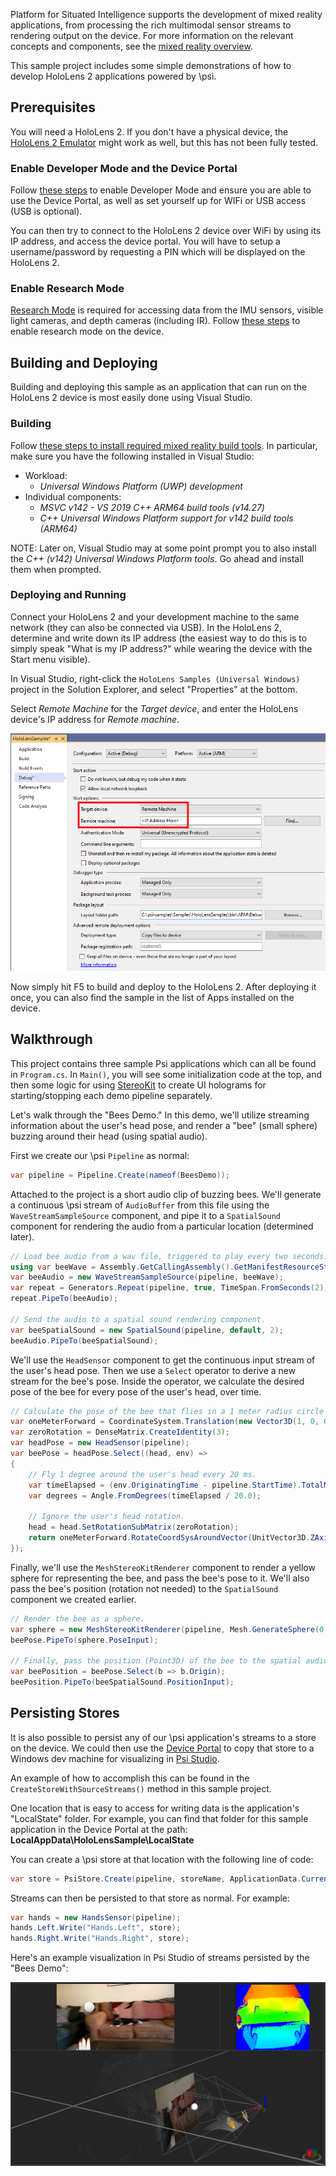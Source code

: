 Platform for Situated Intelligence supports the development of mixed reality applications, from processing the rich multimodal sensor streams to rendering output on the device. For more information on the relevant concepts and components, see the [mixed reality overview](https://github.com/microsoft/psi/wiki/Mixed-Reality-Overview).

This sample project includes some simple demonstrations of how to develop HoloLens 2 applications powered by \\psi.

## Prerequisites

You will need a HoloLens 2. If you don't have a physical device, the [HoloLens 2 Emulator](https://docs.microsoft.com/en-us/windows/mixed-reality/develop/advanced-concepts/using-the-hololens-emulator) might work as well, but this has not been fully tested.

### Enable Developer Mode and the Device Portal

Follow [these steps](https://docs.microsoft.com/en-us/windows/mixed-reality/develop/platform-capabilities-and-apis/using-the-windows-device-portal) to enable Developer Mode and ensure you are able to use the Device Portal, as well as set yourself up for WIFi or USB access (USB is optional).

You can then try to connect to the HoloLens 2 device over WiFi by using its IP address, and access the device portal. You will have to setup a username/password by requesting a PIN which will be displayed on the HoloLens 2.

### Enable Research Mode

[Research Mode](https://docs.microsoft.com/en-us/windows/mixed-reality/develop/advanced-concepts/research-mode) is required for accessing data from the IMU sensors, visible light cameras, and depth cameras (including IR). Follow [these steps](https://docs.microsoft.com/en-us/windows/mixed-reality/develop/platform-capabilities-and-apis/research-mode#enabling-research-mode-hololens-1st-gen-and-hololens-2) to enable research mode on the device.

## Building and Deploying

Building and deploying this sample as an application that can run on the HoloLens 2 device is most easily done using Visual Studio.

### Building

Follow [these steps to install required mixed reality build tools](https://docs.microsoft.com/en-us/windows/mixed-reality/develop/install-the-tools). In particular, make sure you have the following installed in Visual Studio:
* Workload:
  * _Universal Windows Platform (UWP) development_
* Individual components:
  * _MSVC v142 - VS 2019 C++ ARM64 build tools (v14.27)_
  * _C++ Universal Windows Platform support for v142 build tools (ARM64)_

NOTE: Later on, Visual Studio may at some point prompt you to also install the _C++ (v142) Universal Windows Platform tools_. Go ahead and install them when prompted.

### Deploying and Running

Connect your HoloLens 2 and your development machine to the same network (they can also be connected via USB). In the HoloLens 2, determine and write down its IP address (the easiest way to do this is to simply speak "What is my IP address?" while wearing the device with the Start menu visible).

In Visual Studio, right-click the `HoloLens Samples (Universal Windows)` project in the Solution Explorer, and select "Properties" at the bottom.

Select _Remote Machine_ for the _Target device_, and enter the HoloLens device's IP address for _Remote machine_.

![Debug Properties for Deploying](Images/DebugProperties.png)

Now simply hit F5 to build and deploy to the HoloLens 2. After deploying it once, you can also find the sample in the list of Apps installed on the device.

## Walkthrough

This project contains three sample Psi applications which can all be found in `Program.cs`. In `Main()`, you will see some initialization code at the top, and then some logic for using [StereoKit](https://stereokit.net/) to create UI holograms for starting/stopping each demo pipeline separately.

Let's walk through the "Bees Demo." In this demo, we'll utilize streaming information about the user's head pose, and render a "bee" (small sphere) buzzing around their head (using spatial audio).

First we create our \\psi `Pipeline` as normal:

```csharp
var pipeline = Pipeline.Create(nameof(BeesDemo));
```

Attached to the project is a short audio clip of buzzing bees. We'll generate a continuous \\psi stream of `AudioBuffer` from this file using the `WaveStreamSampleSource` component, and pipe it to a `SpatialSound` component for rendering the audio from a particular location (determined later).

```csharp
// Load bee audio from a wav file, triggered to play every two seconds.
using var beeWave = Assembly.GetCallingAssembly().GetManifestResourceStream("HoloLensSample.Assets.Sounds.Bees.wav");
var beeAudio = new WaveStreamSampleSource(pipeline, beeWave);
var repeat = Generators.Repeat(pipeline, true, TimeSpan.FromSeconds(2));
repeat.PipeTo(beeAudio);

// Send the audio to a spatial sound rendering component.
var beeSpatialSound = new SpatialSound(pipeline, default, 2);
beeAudio.PipeTo(beeSpatialSound);
```

We'll use the `HeadSensor` component to get the continuous input stream of the user's head pose. Then we use a `Select` operator to derive a new stream for the bee's pose. Inside the operator, we calculate the desired pose of the bee for every pose of the user's head, over time.

```csharp
// Calculate the pose of the bee that flies in a 1 meter radius circle around the user's head.
var oneMeterForward = CoordinateSystem.Translation(new Vector3D(1, 0, 0));
var zeroRotation = DenseMatrix.CreateIdentity(3);
var headPose = new HeadSensor(pipeline);
var beePose = headPose.Select((head, env) =>
{
    // Fly 1 degree around the user's head every 20 ms.
    var timeElapsed = (env.OriginatingTime - pipeline.StartTime).TotalMilliseconds;
    var degrees = Angle.FromDegrees(timeElapsed / 20.0);

    // Ignore the user's head rotation.
    head = head.SetRotationSubMatrix(zeroRotation);
    return oneMeterForward.RotateCoordSysAroundVector(UnitVector3D.ZAxis, degrees).TransformBy(head);
});
```

Finally, we'll use the `MeshStereoKitRenderer` component to render a yellow sphere for representing the bee, and pass the bee's pose to it. We'll also pass the bee's position (rotation not needed) to the `SpatialSound` component we created earlier.

```csharp
// Render the bee as a sphere.
var sphere = new MeshStereoKitRenderer(pipeline, Mesh.GenerateSphere(0.1f), Color.Yellow);
beePose.PipeTo(sphere.PoseInput);

// Finally, pass the position (Point3D) of the bee to the spatial audio component.
var beePosition = beePose.Select(b => b.Origin);
beePosition.PipeTo(beeSpatialSound.PositionInput);
```

## Persisting Stores

It is also possible to persist any of our \\psi application's streams to a store on the device. We could then use the [Device Portal](https://docs.microsoft.com/en-us/windows/mixed-reality/develop/platform-capabilities-and-apis/using-the-windows-device-portal) to copy that store to a Windows dev machine for visualizing in [Psi Studio](https://github.com/microsoft/psi/wiki/Psi-Studio).

An example of how to accomplish this can be found in the `CreateStoreWithSourceStreams()` method in this sample project.

One location that is easy to access for writing data is the application's "LocalState" folder. For example, you can find that folder for this sample application in the Device Portal at the path: __LocalAppData\HoloLensSample\LocalState__

You can create a \\psi store at that location with the following line of code:

```csharp
var store = PsiStore.Create(pipeline, storeName, ApplicationData.Current.LocalFolder.Path);
```

Streams can then be persisted to that store as normal. For example:

```csharp
var hands = new HandsSensor(pipeline);
hands.Left.Write("Hands.Left", store);
hands.Right.Write("Hands.Right", store);
```

Here's an example visualization in Psi Studio of streams persisted by the "Bees Demo":

![Bees Demo Visualization](Images/BeesDemoPsiStudio.png)